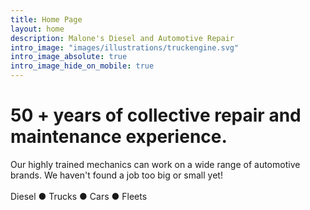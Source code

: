 ```yaml
---
title: Home Page
layout: home
description: Malone's Diesel and Automotive Repair
intro_image: "images/illustrations/truckengine.svg"
intro_image_absolute: true
intro_image_hide_on_mobile: true
---
```


# 50 + years of collective repair and maintenance experience.

Our highly trained mechanics can work on a wide range of automotive brands. We haven't found a job too big or small yet!
<br />
<br />
Diesel ● Trucks ● Cars ● Fleets
